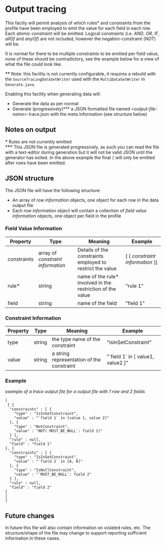 # Output tracing

This faciliy will permit analysis of which rules* and constraints from the profile have been employed to emit the value for each field in each row. Each _atomic constraint_ will be emitted. Logical constraints (i.e. _AND_, _OR_, _IF_, _allOf_ and _anyOf_) are not included, however the negation-constraint (_NOT_) will be.

It is normal for there to be multiple constraints to be emitted per field value, none of these should be contradictory, see the example below for a view of what the file could look like.

__\*\*__ Note: this facility is not currently configurable, it requires a rebuild with the `SourceTracingDataSetWriter` used with the `MultiDataSetWriter` in  `Generate.java`.

Enabling this facility when generating data will:
* Generate the data as per normal
* Generate (progressively)*** a JSON formatted file named _&lt;output-file-name&gt;_-trace.json with the meta information (see structure below)

## Notes on output
__\*__ Rules are not currently emitted  
__\*\*\*__ This JSON file is generated progressively, as such you can read the file with a text-editor during generation but it will not be valid JSON until the generator has exited. In the above example the final `]` will only be emitted after rows have been emitted.

## JSON structure
The JSON file will have the following structure:
* An array of _row information_ objects, one object for each row in the data output file
* Each _row information_ object will contain a collection of _field value information_ objects, one object per field in the profile

### Field Value Information
| Property | Type | Meaning | Example |
| ---- | ---- | ---- | ---- |
| constraints | array of _constraint information_ | Details of the constraints employed to restrict the value | [ { _constraint information_ }] |
| rule* | string | name of the rule* involved in the restriction of the value | "rule 1" |
| field | string | name of the field | "field 1" |

### Constraint Information
| Property | Type | Meaning | Example | 
| ---- | ---- | ---- | ---- |
| type | string | the type name of the constraint | "IsInSetConstraint" |
| value | string | a string representation of the constraint | "\`field 1\` in [ value1, value2 ]" |

### Example

_example of a trace output file for a output file with 1 row and 2 fields_
```
[
 [ {
  "constraints" : [ {
    "type" : "IsInSetConstraint",
    "value" : "`field 1` in [value 1, value 2]"
  }, {
    "type" : "NotConstraint",
    "value" : "NOT(`MUST_BE_NULL`: field 1)"
  } ],
  "rule" : null,
  "field" : "field 1"
}, {
  "constraints" : [ {
    "type" : "IsInSetConstraint",
    "value" : "`field 2` in [A, B]"
  }, {
    "type" : "IsNullConstraint",
    "value" : "`MUST_BE_NULL`: field 2"
  } ],
  "rule" : null,
  "field" : "field 2"
}
]
]
```

## Future changes
In future this file will also contain information on violated rules, etc. The structure/shape of the file may change to support reporting sufficient information in these cases.